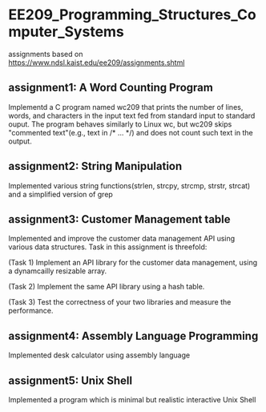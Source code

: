 # EE209_Programming_Structures_Computer_Systems

assignments based on https://www.ndsl.kaist.edu/ee209/assignments.shtml

## assignment1: A Word Counting Program
Implementd  a C program named wc209 that prints the number of lines, words, and characters in the input text fed from standard input to standard ouput. The program behaves similarly to Linux wc, but wc209 skips "commented text"(e.g., text in /* ... */) and does not count such text in the output.

## assignment2: String Manipulation
Implemented various string functions(strlen, strcpy, strcmp, strstr, strcat) and a simplified version of grep

## assignment3: Customer Management table
Implemented and improve the customer data management API using various data structures. Task in this assignment is threefold:

(Task 1) Implement an API library for the customer data management, using a dynamcailly resizable array.

(Task 2) Implement the same API library using a hash table.

(Task 3) Test the correctness of your two libraries and measure the performance.

## assignment4: Assembly Language Programming
Implemented desk calculator using assembly language

## assignment5: Unix Shell
Implemented a program which is minimal but realistic interactive Unix Shell
